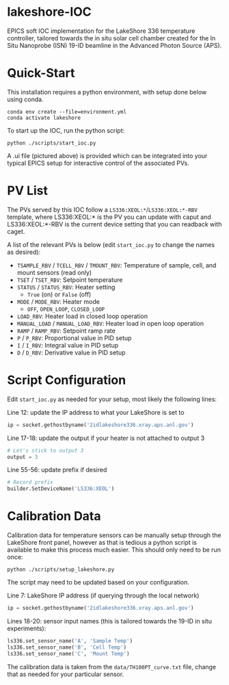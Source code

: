 # lakeshore-IOC
EPICS soft IOC implementation for the LakeShore 336 temperature controller, tailored towards the in situ solar cell chamber created for the In Situ Nanoprobe (ISN) 19-ID beamline in the Advanced Photon Source (APS).

# Quick-Start
This installation requires a python environment, with setup done below using conda.

```shell
conda env create --file=environment.yml
conda activate lakeshore
```

To start up the IOC, run the python script:

```shell
python ./scripts/start_ioc.py
```

A .ui file (pictured above) is provided which can be integrated into your typical EPICS setup for interactive control of the associated PVs.

# PV List
The PVs served by this IOC follow a `LS336:XEOL:*`/`LS336:XEOL:*-RBV` template, where LS336:XEOL:* is the PV you can update with caput and LS336:XEOL:*-RBV is the current device setting that you can readback with caget.

A list of the relevant PVs is below (edit `start_ioc.py` to change the names as desired):

- `TSAMPLE_RBV` / `TCELL_RBV` / `TMOUNT_RBV`: Temperature of sample, cell, and mount sensors (read only)
- `TSET` / `TSET_RBV`: Setpoint temperature
- `STATUS` / `STATUS_RBV`: Heater setting
    - `True` (on) or `False` (off)
- `MODE` / `MODE_RBV`: Heater mode
    - `OFF`, `OPEN_LOOP`, `CLOSED_LOOP`
- `LOAD_RBV`: Heater load in closed loop operation
- `MANUAL_LOAD` / `MANUAL_LOAD_RBV`: Heater load in open loop operation
- `RAMP` / `RAMP_RBV`: Setpoint ramp rate
- `P` / `P_RBV`: Proportional value in PID setup
- `I` / `I_RBV`: Integral value in PID setup
- `D` / `D_RBV`: Derivative value in PID setup

# Script Configuration
Edit `start_ioc.py` as needed for your setup, most likely the following lines:

Line 12: update the IP address to what your LakeShore is set to
```python
ip = socket.gethostbyname('2idlakeshore336.xray.aps.anl.gov')
```

Line 17-18: update the output if your heater is not attached to output 3
```python
# Let's stick to output 3
output = 3
```

Line 55-56: update prefix if desired
```python
# Record prefix
builder.SetDeviceName('LS336:XEOL')
```

# Calibration Data
Calibration data for temperature sensors can be manually setup through the LakeShore front panel, however as that is tedious a python script is available to make this process much easier. This should only need to be run once:

```shell
python ./scripts/setup_lakeshore.py
```

The script may need to be updated based on your configuration.

Line 7: LakeShore IP address (if querying through the local network)
```python
ip = socket.gethostbyname('2idlakeshore336.xray.aps.anl.gov')
```

Lines 18-20: sensor input names (this is tailored towards the 19-ID in situ experiments):
```python
ls336.set_sensor_name('A', 'Sample Temp')
ls336.set_sensor_name('B', 'Cell Temp')
ls336.set_sensor_name('C', 'Mount Temp')
```

The calibration data is taken from the `data/TH100PT_curve.txt` file, change that as needed for your particular sensor.

